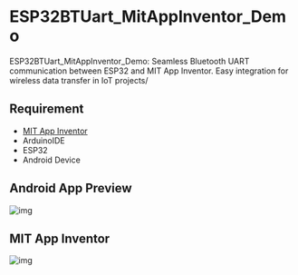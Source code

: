 # ESP32BTUart_MitAppInventor_Demo

ESP32BTUart_MitAppInventor_Demo: Seamless Bluetooth UART communication between ESP32 and MIT App Inventor. Easy integration for wireless data transfer in IoT projects/

## Requirement

- [MIT App Inventor](https://ai2.appinventor.mit.edu/)
- ArduinoIDE
- ESP32
- Android Device

## Android App Preview

![img](https://imgur.com/hHL3HSz.png)

## MIT App Inventor

![img](https://imgur.com/YV9YlCx.png)
